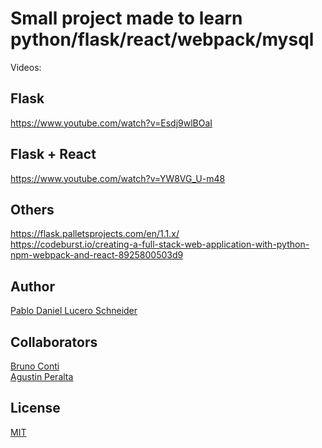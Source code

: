 # Small project made to learn python/flask/react/webpack/mysql

Videos:

## Flask 
https://www.youtube.com/watch?v=Esdj9wlBOaI

## Flask + React
https://www.youtube.com/watch?v=YW8VG_U-m48

## Others
https://flask.palletsprojects.com/en/1.1.x/  </br>
https://codeburst.io/creating-a-full-stack-web-application-with-python-npm-webpack-and-react-8925800503d9

## Author
[Pablo Daniel Lucero Schneider](https://github.com/ingpabloluceroschneider)

## Collaborators
[Bruno Conti](https://github.com/BrunoConti10) </br>
[Agustin Peralta](https://github.com/agustinperalta)


## License
[MIT](https://choosealicense.com/licenses/mit/)

